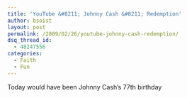 ```yaml
---
title: 'YouTube &#8211; Johnny Cash &#8211; Redemption'
author: bsoist
layout: post
permalink: /2009/02/26/youtube-johnny-cash-redemption/
dsq_thread_id:
  - 48247556
categories:
  - Faith
  - Fun
---
```

Today would have been Johnny Cash&#8217;s 77th birthday